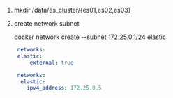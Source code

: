 1. mkdir /data/es_cluster/{es01,es02,es03}

2. create network subnet

   docker network create --subnet 172.25.0.1/24 elastic

   ```yml
    networks:
    elastic:
        external: true
    ```

    ```yml
     networks:
      elastic:
        ipv4_address: 172.25.0.5   
    ```


